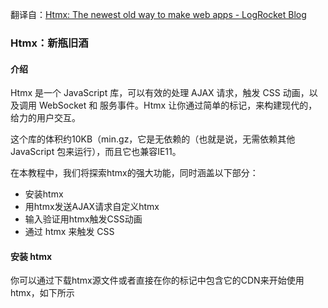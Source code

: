 翻译自：[Htmx: The newest old way to make web apps - LogRocket Blog](https://blog.logrocket.com/htmx-the-newest-old-way-to-make-web-apps/)



### Htmx：新瓶旧酒



#### 介绍



Htmx 是一个 JavaScript 库，可以有效的处理 AJAX 请求，触发 CSS 动画，以及调用 WebSocket 和 服务事件。Htmx 让你通过简单的标记，来构建现代的，给力的用户交互。



这个库的体积约10KB（min.gz，它是无依赖的（也就是说，无需依赖其他 JavaScript 包来运行），而且它也兼容IE11。



在本教程中，我们将探索htmx的强大功能，同时涵盖以下部分：

- 安装htmx
- 用htmx发送AJAX请求自定义htmx
- 输入验证用htmx触发CSS动画
- 通过 htmx 来触发 CSS



#### 安装 htmx

你可以通过下载htmx源文件或者直接在你的标记中包含它的CDN来开始使用htmx，如下所示





